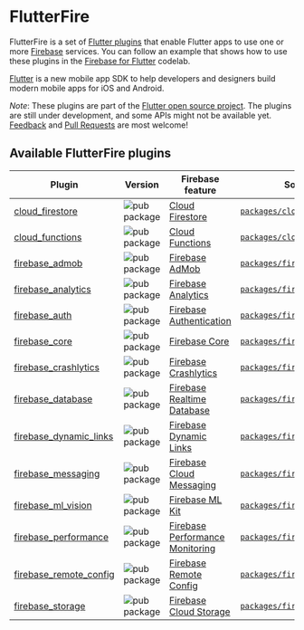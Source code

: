 # FlutterFire

FlutterFire is a set of [Flutter plugins](https://flutter.io/platform-plugins/)
that enable Flutter apps to use one or more [Firebase](https://firebase.google.com/) services. You can follow an example that shows how to use these plugins in the [Firebase for Flutter](https://codelabs.developers.google.com/codelabs/flutter-firebase/index.html#0) codelab.

[Flutter](https://flutter.io) is a new mobile app SDK to help developers and
designers build modern mobile apps for iOS and Android.
  
*Note*: These plugins are part of the [Flutter open source project](https://github.com/flutter). 
The plugins are still under development, and some APIs might not be available yet. 
[Feedback](https://github.com/flutter/flutter/issues) and [Pull Requests](https://github.com/flutter/plugins/pulls) are most welcome!
 
## Available FlutterFire plugins

| Plugin | Version | Firebase feature | Source code |
|---|---|---|---|
| [cloud_firestore][firestore_pub] | ![pub package][firestore_badge] | [Cloud Firestore][firestore_product] | [`packages/cloud_firestore`][firestore_code] | ![admob_issues_badge][admob_issues]
| [cloud_functions][functions_pub] | ![pub package][functions_badge] | [Cloud Functions][functions_product] | [`packages/cloud_functions`][functions_code] | ![admob_issues_badge][admob_issues]
| [firebase_admob][admob_pub] | ![pub package][admob_badge] | [Firebase AdMob][admob_product] | [`packages/firebase_admob`][admob_code] | ![admob_issues_badge][admob_issues]
| [firebase_analytics][analytics_pub] | ![pub package][analytics_badge] | [Firebase Analytics][analytics_product] | [`packages/firebase_analytics`][analytics_code] | ![analytics_issues_badge][analytics_issues]
| [firebase_auth][auth_pub] | ![pub package][auth_badge] | [Firebase Authentication][auth_product] | [`packages/firebase_auth`][auth_code] | ![auth_issues_badge][auth_issues]
| [firebase_core][core_pub] | ![pub package][core_badge] | [Firebase Core][core_product] | [`packages/firebase_core`][core_code] | ![core_issues_badge][core_issues]
| [firebase_crashlytics][crash_pub] | ![pub package][crash_badge] | [Firebase Crashlytics][crash_product] | [`packages/firebase_crashlytics`][crash_code] | ![crash_issues_badge][crash_issues]
| [firebase_database][database_pub] | ![pub package][database_badge] | [Firebase Realtime Database][database_product] | [`packages/firebase_database`][database_code] | ![database_issues_badge][database_issues]
| [firebase_dynamic_links][dynamic_links_pub] | ![pub package][dynamic_links_badge] | [Firebase Dynamic Links][dynamic_links_product] | [`packages/firebase_dynamic_links`][dynamic_links_code] | ![dynamic_links_issues_badge][dynamic_links_issues]
| [firebase_messaging][messaging_pub] | ![pub package][messaging_badge] | [Firebase Cloud Messaging][messaging_product] | [`packages/firebase_messaging`][messaging_code] | ![messaging_issues_badge][messaging_issues]
| [firebase_ml_vision][ml_vision_pub] | ![pub package][ml_vision_badge] | [Firebase ML Kit][ml_vision_product] | [`packages/firebase_ml_vision`][ml_vision_code] | ![ml_vision_issues_badge][ml_vision_issues]
| [firebase_performance][performance_pub] | ![pub package][performance_badge] | [Firebase Performance Monitoring][performance_product] | [`packages/firebase_performance`][performance_code] | ![performance_issues_badge][performance_issues]
| [firebase_remote_config][remote_config_pub] | ![pub package][remote_config_badge] | [Firebase Remote Config][remote_config_product] | [`packages/firebase_remote_config`][remote_config_code] | ![remote_config_issues_badge][remote_config_issues]
| [firebase_storage][storage_pub] | ![pub package][storage_badge] | [Firebase Cloud Storage][storage_product] | [`packages/firebase_storage`][storage_code] | ![storage_issues_badge][storage_issues]

[admob_pub]: https://pub.dartlang.org/packages/firebase_admob
[admob_product]: https://firebase.google.com/docs/admob/
[admob_code]: https://github.com/flutter/plugins/tree/master/packages/firebase_admob
[admob_badge]: https://img.shields.io/pub/v/firebase_admob.svg
[admob_issues]: https://github.com/flutter/flutter/issues?q=is%3Aopen+is%3Aissue+label%3A%22p%3A+firebase_admob%22
[admob_issues_badge]: https://img.shields.io/github/issues-raw/flutter/flutter/p:%20admob.svg

[analytics_pub]: https://pub.dartlang.org/packages/firebase_analytics
[analytics_product]: https://firebase.google.com/products/analytics/
[analytics_code]: https://github.com/flutter/plugins/tree/master/packages/firebase_analytics
[analytics_badge]: https://img.shields.io/pub/v/firebase_analytics.svg
[analytics_issues]: https://github.com/flutter/flutter/issues?q=is%3Aopen+is%3Aissue+label%3A%22p%3A+firebase_analytics%22
[analytics_issues_badge]: https://img.shields.io/github/issues-raw/flutter/flutter/p:%20analytics.svg

[auth_pub]: https://pub.dartlang.org/packages/firebase_auth
[auth_product]: https://firebase.google.com/products/auth/
[auth_code]: https://github.com/flutter/plugins/tree/master/packages/firebase_auth
[auth_badge]: https://img.shields.io/pub/v/firebase_auth.svg
[auth_issues]: https://github.com/flutter/flutter/issues?q=is%3Aopen+is%3Aissue+label%3A%22p%3A+firebase_auth%22
[auth_issues_badge]: https://img.shields.io/github/issues-raw/flutter/flutter/p:%20firebase_auth.svg

[core_pub]: https://pub.dartlang.org/packages/firebase_core
[core_product]: https://firebase.google.com/
[core_code]: https://github.com/flutter/plugins/tree/master/packages/firebase_core
[core_badge]: https://img.shields.io/pub/v/firebase_core.svg
[core_issues]: https://github.com/flutter/flutter/issues?q=is%3Aopen+is%3Aissue+label%3A%22p%3A+firebase_core%22
[core_issues_badge]: https://img.shields.io/github/issues-raw/flutter/flutter/p:%20firebase_core.svg

[crash_pub]: https://pub.dartlang.org/packages/firebase_crashlytics
[crash_product]: https://firebase.google.com/products/crashlytics/
[crash_code]: https://github.com/flutter/plugins/tree/master/packages/firebase_crashlytics
[crash_badge]: https://img.shields.io/pub/v/firebase_crashlytics.svg
[crash_issues]: https://github.com/flutter/flutter/issues?q=is%3Aopen+is%3Aissue+label%3A%22p%3A+firebase_crashlytics%22
[crash_issues_badge]: https://img.shields.io/github/issues-raw/flutter/flutter/p:%20firebase_crashlytics.svg

[database_pub]: https://pub.dartlang.org/packages/firebase_database
[database_product]: https://firebase.google.com/products/database/
[database_code]: https://github.com/flutter/plugins/tree/master/packages/firebase_database
[database_badge]: https://img.shields.io/pub/v/firebase_database.svg
[database_issues]: https://github.com/flutter/flutter/issues?q=is%3Aopen+is%3Aissue+label%3A%22p%3A+firebase_database%22
[database_issues_badge]: https://img.shields.io/github/issues-raw/flutter/flutter/p:%20firebase_database.svg

[dynamic_links_pub]: https://pub.dartlang.org/packages/firebase_dynamic_links
[dynamic_links_product]: https://firebase.google.com/products/dynamic-links/
[dynamic_links_code]: https://github.com/flutter/plugins/tree/master/packages/firebase_dynamic_links
[dynamic_links_badge]: https://img.shields.io/pub/v/firebase_dynamic_links.svg
[dynamic_links_issues]: https://github.com/flutter/flutter/issues?q=is%3Aopen+is%3Aissue+label%3A%22p%3A+firebase_dynamic_links%22
[dynamic_links_issues_badge]: https://img.shields.io/github/issues-raw/flutter/flutter/p:%20firebase_dynamic_links.svg

[firestore_pub]: https://pub.dartlang.org/packages/cloud_firestore
[firestore_product]: https://firebase.google.com/products/firestore/
[firestore_code]: https://github.com/flutter/plugins/tree/master/packages/cloud_firestore
[firestore_badge]: https://img.shields.io/pub/v/cloud_firestore.svg
[firestore_issues]: https://github.com/flutter/flutter/issues?q=is%3Aopen+is%3Aissue+label%3A%22p%3A+cloud_firestore%22
[firestore_issues_badge]: https://img.shields.io/github/issues-raw/flutter/flutter/p:%20cloud_firestore.svg

[functions_pub]: https://pub.dartlang.org/packages/cloud_functions
[functions_product]: https://firebase.google.com/products/functions/
[functions_code]: https://github.com/flutter/plugins/tree/master/packages/cloud_functions
[functions_badge]: https://img.shields.io/pub/v/cloud_functions.svg
[functions_issues]: https://github.com/flutter/flutter/issues?q=is%3Aopen+is%3Aissue+label%3A%22p%3A+cloud_functions%22
[functions_issues_badge]: https://img.shields.io/github/issues-raw/flutter/flutter/p:%20cloud_functions.svg

[messaging_pub]: https://pub.dartlang.org/packages/firebase_messaging
[messaging_product]: https://firebase.google.com/products/cloud-messaging/
[messaging_code]: https://github.com/flutter/plugins/tree/master/packages/firebase_messaging
[messaging_badge]: https://img.shields.io/pub/v/firebase_messaging.svg
[messaging_issues]: https://github.com/flutter/flutter/issues?q=is%3Aopen+is%3Aissue+label%3A%22p%3A+firebase_messaging%22
[messaging_issues_badge]: https://img.shields.io/github/issues-raw/flutter/flutter/p:%20cloud_messaging.svg

[ml_vision_pub]: https://pub.dartlang.org/packages/firebase_ml_vision
[ml_vision_product]: https://firebase.google.com/products/ml-kit/
[ml_vision_code]: https://github.com/flutter/plugins/tree/master/packages/firebase_ml_vision
[ml_vision_badge]: https://img.shields.io/pub/v/firebase_ml_vision.svg
[ml_vision_issues]: https://github.com/flutter/flutter/issues?q=is%3Aopen+is%3Aissue+label%3A%22p%3A+firebase_ml_vision%22
[ml_vision_issues_badge]: https://img.shields.io/github/issues-raw/flutter/flutter/p:%20firebase_ml_vision.svg

[performance_pub]: https://pub.dartlang.org/packages/firebase_performance
[performance_product]: https://firebase.google.com/products/performance/
[performance_code]: https://github.com/flutter/plugins/tree/master/packages/firebase_performance
[performance_badge]: https://img.shields.io/pub/v/firebase_performance.svg
[performance_issues]: https://github.com/flutter/flutter/issues?q=is%3Aopen+is%3Aissue+label%3A%22p%3A+firebase_performance%22
[performance_issues_badge]: https://img.shields.io/github/issues-raw/flutter/flutter/p:%20firebase_performance.svg

[remote_config_pub]: https://pub.dartlang.org/packages/firebase_remote_config
[remote_config_product]: https://firebase.google.com/products/remote-config/
[remote_config_code]: https://github.com/flutter/plugins/tree/master/packages/firebase_remote_config
[remote_config_badge]: https://img.shields.io/pub/v/firebase_remote_config.svg
[remote_config_issues]: https://github.com/flutter/flutter/issues?q=is%3Aopen+is%3Aissue+label%3A%22p%3A+remote_config%22
[remote_config_issues_badge]: https://img.shields.io/github/issues-raw/flutter/flutter/p:%20firebase_remote_config.svg

[storage_pub]: https://pub.dartlang.org/packages/firebase_storage
[storage_product]: https://firebase.google.com/products/storage/
[storage_code]: https://github.com/flutter/plugins/tree/master/packages/firebase_storage
[storage_badge]: https://img.shields.io/pub/v/firebase_storage.svg
[storage_issues]: https://github.com/flutter/flutter/issues?q=is%3Aopen+is%3Aissue+label%3A%22p%3A+firebase_storage%22
[storage_issues_badge]: https://img.shields.io/github/issues-raw/flutter/flutter/p:%20firebase_storage.svg
